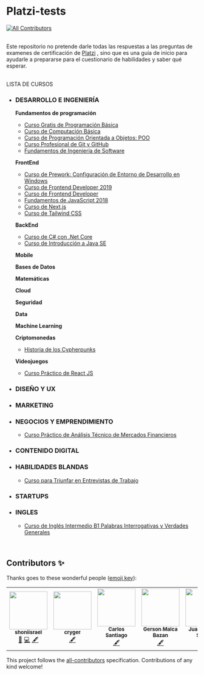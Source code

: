 # Platzi-tests
<!-- ALL-CONTRIBUTORS-BADGE:START - Do not remove or modify this section -->
[![All Contributors](https://img.shields.io/badge/all_contributors-6-orange.svg?style=flat-square)](#contributors-)
<!-- ALL-CONTRIBUTORS-BADGE:END -->

<br>Este repositorio no pretende darle todas las respuestas a las preguntas de examenes de certificación de [Platzi](https://platzi.com) , sino que es una guía de inicio para ayudarle a prepararse para el cuestionario de habilidades y saber qué esperar.
<br><br>

LISTA DE CURSOS
- ### DESARROLLO E INGENIERÍA 
    **Fundamentos de programación**
    - [Curso Gratis de Programación Básica](programacion_basica.md)
    - [Curso de Computación Básica](computacion_basica.md) 
    - [Curso de Programación Orientada a Objetos: POO](poo.md)
    - [Curso Profesional de Git y GitHub](git.md)
    - [Fundamentos de Ingeniería de Software](fundamentos.md)

    **FrontEnd**
    - [Curso de Prework: Configuración de Entorno de Desarrollo en Windows](prework.md)
    - [Curso de Frontend Developer 2019](frontend_developer.md) 
    - [Curso de Frontend Developer ](frontend_developer2.md) 
    - [Fundamentos de JavaScript 2018](javascript2018.md)
    - [Curso de Next.js](nextjs.md)
    - [Curso de Tailwind CSS](tailwind.md)

    **BackEnd**
    - [Curso de C# con .Net Core](c_con_net.md) 
    - [Curso de Introducción a Java SE](java_se.md)

    **Mobile**
    
    **Bases de Datos**
    
    **Matemáticas**
    
    **Cloud**
    
    **Seguridad**
    
    **Data**
    
    **Machine Learning**
    
    **Criptomonedas**
    - [Historia de los Cypherpunks](cypherpunks.md)

    **Videojuegos**
    - [Curso Práctico de React JS](react.md) 

- ### DISEÑO Y UX 

- ### MARKETING 

- ### NEGOCIOS Y EMPRENDIMIENTO 
    - [Curso Práctico de Análisis Técnico de Mercados Financieros](analisis_mercados.md)

- ### CONTENIDO DIGITAL

- ### HABILIDADES BLANDAS
    - [Curso para Triunfar en Entrevistas de Trabajo](entrevista_trabajo.md) 

- ### STARTUPS

- ### INGLES
    - [Curso de Inglés Intermedio B1 Palabras Interrogativas y Verdades Generales](ingles_b1_palabras_interrogativas.md)

















&nbsp;

## Contributors ✨

Thanks goes to these wonderful people ([emoji key](https://allcontributors.org/docs/en/emoji-key)):

<!-- ALL-CONTRIBUTORS-LIST:START - Do not remove or modify this section -->
<!-- prettier-ignore-start -->
<!-- markdownlint-disable -->
<table>
  <tr>
    <td align="center"><a href="https://github.com/shoniisrael"><img src="https://avatars1.githubusercontent.com/u/20216696?s=400&u=31d9e1270608efdb51f213a255c5895e5b2fadbc&v=4?s=100" width="100px;" alt=""/><br /><sub><b>shoniisrael</b></sub></a><br /><a href="#ideas-shoniisrael" title="Ideas, Planning, & Feedback">🤔</a> <a href="https://github.com/shoniisrael/Platzi-Tests/commits?author=shoniisrael" title="Code">💻</a> <a href="#content-shoniisrael" title="Content">🖋</a></td>
    <td align="center"><a href="https://github.com/cryger"><img src="https://avatars.githubusercontent.com/u/34179646?v=4?s=100" width="100px;" alt=""/><br /><sub><b>cryger</b></sub></a><br /><a href="#content-cryger" title="Content">🖋</a></td>
    <td align="center"><a href="https://github.com/CarlosSant47"><img src="https://avatars.githubusercontent.com/u/43355361?v=4?s=100" width="100px;" alt=""/><br /><sub><b>Carlos Santiago</b></sub></a><br /><a href="#content-CarlosSant47" title="Content">🖋</a></td>
    <td align="center"><a href="https://github.com/gersonmlb"><img src="https://avatars.githubusercontent.com/u/26355930?v=4?s=100" width="100px;" alt=""/><br /><sub><b>Gerson Malca Bazan</b></sub></a><br /><a href="#content-gersonmlb" title="Content">🖋</a></td>
    <td align="center"><a href="https://www.linkedin.com/in/juan-manuel-sandri-95b0a8208/"><img src="https://avatars.githubusercontent.com/u/99428338?v=4?s=100" width="100px;" alt=""/><br /><sub><b>Juan Manuel Sandri</b></sub></a><br /><a href="#content-JuanmaSandri" title="Content">🖋</a></td>
    <td align="center"><a href="https://github.com/cesantaniello"><img src="https://avatars.githubusercontent.com/u/42319088?v=4?s=100" width="100px;" alt=""/><br /><sub><b>Carlos Santaniello</b></sub></a><br /><a href="#content-cesantaniello" title="Content">🖋</a></td>
  </tr>
</table>

<!-- markdownlint-restore -->
<!-- prettier-ignore-end -->

<!-- ALL-CONTRIBUTORS-LIST:END -->

This project follows the [all-contributors](https://github.com/all-contributors/all-contributors) specification. Contributions of any kind welcome!